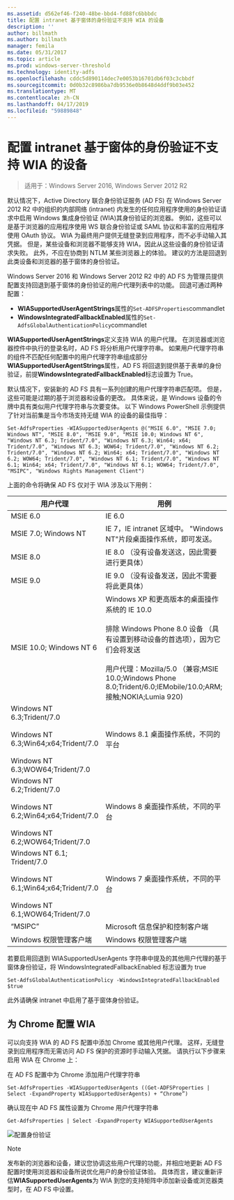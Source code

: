 ```yaml
---
ms.assetid: d562ef46-f240-48be-bbd4-fd88fc6bbbdc
title: 配置 intranet 基于窗体的身份验证不支持 WIA 的设备
description: ''
author: billmath
ms.author: billmath
manager: femila
ms.date: 05/31/2017
ms.topic: article
ms.prod: windows-server-threshold
ms.technology: identity-adfs
ms.openlocfilehash: cddc5d890114dec7e0053b16701db6f03c3cbbdf
ms.sourcegitcommit: 0d0b32c8986ba7db9536e0b8648d4ddf9b03e452
ms.translationtype: MT
ms.contentlocale: zh-CN
ms.lasthandoff: 04/17/2019
ms.locfileid: "59889848"
---
```

# <a name="configuring-intranet-forms-based-authentication-for-devices-that-do-not-support-wia"></a>配置 intranet 基于窗体的身份验证不支持 WIA 的设备

>适用于：Windows Server 2016, Windows Server 2012 R2

默认情况下，Active Directory 联合身份验证服务 (AD FS) 在 Windows Server 2012 R2 中的组织的内部网络 (intranet) 内发生的任何应用程序使用的身份验证请求中启用 Windows 集成身份验证 (WIA)其身份验证的浏览器。 例如，这些可以是基于浏览器的应用程序使用 WS 联合身份验证或 SAML 协议和丰富的应用程序使用 OAuth 协议。 WIA 为最终用户提供无缝登录到应用程序，而不必手动输入其凭据。 但是，某些设备和浏览器不能够支持 WIA，因此从这些设备的身份验证请求失败。 此外，不应在协商到 NTLM 某些浏览器上的体验。 建议的方法是回退到此类设备和浏览器的基于窗体的身份验证。

Windows Server 2016 和 Windows Server 2012 R2 中的 AD FS 为管理员提供配置支持回退到基于窗体的身份验证的用户代理列表中的功能。 回退可通过两种配置：


- **WIASupportedUserAgentStrings**属性的`Set-ADFSProperties`commandlet
- **WindowsIntegratedFallbackEnabled**属性的`Set-AdfsGlobalAuthenticationPolicy`commandlet

**WIASupportedUserAgentStrings**定义支持 WIA 的用户代理。 在浏览器或浏览器控件中执行的登录名时，AD FS 将分析用户代理字符串。 如果用户代理字符串的组件不匹配任何配置中的用户代理字符串组成部分**WIASupportedUserAgentStrings**属性，AD FS 将回退到提供基于表单的身份验证，前提**WindowsIntegratedFallbackEnabled**标志设置为 True。

默认情况下，安装新的 AD FS 具有一系列创建的用户代理字符串匹配项。 但是，这些可能是过期的基于浏览器和设备的更改。 具体来说，是 Windows 设备的令牌中具有类似用户代理字符串与次要变体。 以下 Windows PowerShell 示例提供了针对当前集是当今市场支持无缝 WIA 的设备的最佳指导：

    Set-AdfsProperties -WIASupportedUserAgents @("MSIE 6.0", "MSIE 7.0; Windows NT", "MSIE 8.0", "MSIE 9.0", "MSIE 10.0; Windows NT 6", "Windows NT 6.3; Trident/7.0", "Windows NT 6.3; Win64; x64; Trident/7.0", "Windows NT 6.3; WOW64; Trident/7.0", "Windows NT 6.2; Trident/7.0", "Windows NT 6.2; Win64; x64; Trident/7.0", "Windows NT 6.2; WOW64; Trident/7.0", "Windows NT 6.1; Trident/7.0", "Windows NT 6.1; Win64; x64; Trident/7.0", "Windows NT 6.1; WOW64; Trident/7.0", "MSIPC", "Windows Rights Management Client")

上面的命令将确保 AD FS 仅对于 WIA 涉及以下用例：

用户代理|用例|
-----|-----|
MSIE 6.0|IE 6.0|
MSIE 7.0; Windows NT|IE 7，IE intranet 区域中。 "Windows NT"片段桌面操作系统，即可发送。|
MSIE 8.0|IE 8.0 （没有设备发送这，因此需要进行更具体）|
MSIE 9.0|IE 9.0 （没有设备发送，因此不需要将此更具体）|
MSIE 10.0; Windows NT 6|Windows XP 和更高版本的桌面操作系统的 IE 10.0</br></br>排除 Windows Phone 8.0 设备 （具有设置到移动设备的首选项），因为它们会将发送</br></br>用户代理：Mozilla/5.0 （兼容;MSIE 10.0;Windows Phone 8.0;Trident/6.0;IEMobile/10.0;ARM;接触;NOKIA;Lumia 920)|
Windows NT 6.3;Trident/7.0</br></br>Windows NT 6.3;Win64;x64;Trident/7.0</br></br>Windows NT 6.3;WOW64;Trident/7.0| Windows 8.1 桌面操作系统，不同的平台|
Windows NT 6.2;Trident/7.0</br></br>Windows NT 6.2;Win64;x64;Trident/7.0</br></br>Windows NT 6.2;WOW64;Trident/7.0|Windows 8 桌面操作系统，不同的平台|
Windows NT 6.1; Trident/7.0</br></br>Windows NT 6.1;Win64;x64;Trident/7.0</br></br>Windows NT 6.1;WOW64;Trident/7.0|Windows 7 桌面操作系统，不同的平台|
“MSIPC”| Microsoft 信息保护和控制客户端|
Windows 权限管理客户端|Windows 权限管理客户端|

若要启用回退到 WIASupportedUserAgents 字符串中提及的其他用户代理的基于窗体身份验证，将 WindowsIntegratedFallbackEnabled 标志设置为 true

    Set-AdfsGlobalAuthenticationPolicy -WindowsIntegratedFallbackEnabled $true

此外请确保 intranet 中启用了基于窗体身份验证。

## <a name="configuring-wia-for-chrome"></a>为 Chrome 配置 WIA
可以向支持 WIA 的 AD FS 配置中添加 Chrome 或其他用户代理。 这样，无缝登录到应用程序而无需访问 AD FS 保护的资源时手动输入凭据。 请执行以下步骤来启用 WIA 在 Chrome 上：

在 AD FS 配置中为 Chrome 添加用户代理字符串

    Set-AdfsProperties -WIASupportedUserAgents ((Get-ADFSProperties | Select -ExpandProperty WIASupportedUserAgents) + “Chrome”)
    
确认现在中 AD FS 属性设置为 Chrome 用户代理字符串

    Get-AdfsProperties | Select -ExpandProperty WIASupportedUserAgents

![配置身份验证](media/Configure-intranet-forms-based-authentication-for-devices-that-do-not-support-WIA/chrome1.png) 

>[!NOTE]   
> 发布新的浏览器和设备，建议您协调这些用户代理的功能，并相应地更新 AD FS 配置时使用浏览器和设备所说优化用户的身份验证体验。 具体而言，建议重新评估**WIASupportedUserAgents**为 WIA 到您的支持矩阵中添加新设备或浏览器类型时，在 AD FS 中设置。


